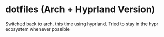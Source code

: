 # dotfiles (Arch + Hyprland Version)

Switched back to arch, this time using hyprland. Tried to stay in the hypr ecosystem whenever possible
